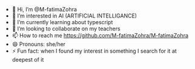 - 👋 Hi, I’m @M-fatimaZohra
- 👀 I’m interested in AI (ARTIFICIAL INTELLIGANCE)
- 🌱 I’m currently learning about typescript
- 💞️ I’m looking to collaborate on my teachers
- 📫 How to reach me https://github.com/M-fatimaZohra/M-fatimaZohra
- 😄 Pronouns: she/her
- ⚡ Fun fact: when I found my interest in something I search for it at deepest of it

<!---
M-fatimaZohra/M-fatimaZohra is a ✨ special ✨ repository because its `README.md` (this file) appears on your GitHub profile.
You can click the Preview link to take a look at your changes.
--->
